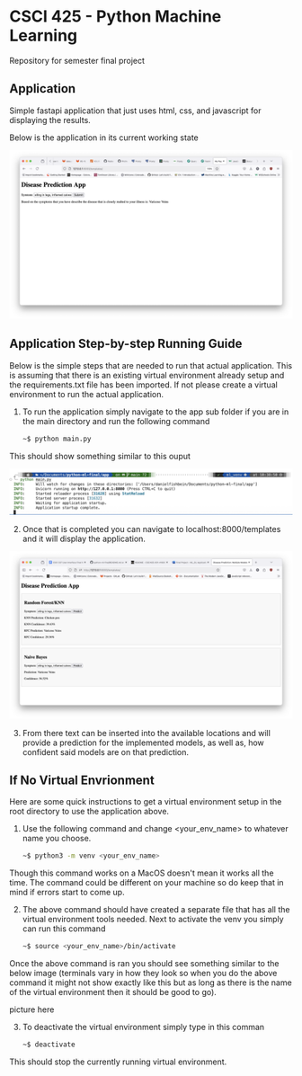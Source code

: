 # CSCI 425 - Python Machine Learning

Repository for semester final project

## Application

Simple fastapi application that just uses html, css, and javascript for displaying the results.

Below is the application in its current working state

![app](disease_prediction.png)


## Application Step-by-step Running Guide

Below is the simple steps that are needed to run that actual application. This is assuming that there is an existing virtual environment already setup and the requirements.txt file has been imported. If not please create a virtual environment to run the actual application.

1. To run the application simply navigate to the app sub folder if you are in the main directory and run the following command

   ```bash
   ~$ python main.py
   ```

This should show something similar to this ouput

![command](screenshots/bash_command.png)


2. Once that is completed you can navigate to localhost:8000/templates and it will display the application.

![updated_app](screenshots/app_running.png)

3. From there text can be inserted into the available locations and will provide a prediction for the implemented models, as well as, how confident said models are on that prediction.


## If No Virtual Envrionment

Here are some quick instructions to get a virtual environment setup in the root directory to use the application above.

1. Use the following command and change <your_env_name> to whatever name you choose.

   ```bash
   ~$ python3 -m venv <your_env_name>
   ```
Though this command works on a MacOS doesn't mean it works all the time. The command could be different on your machine so do keep that in mind if errors start to come up.

2. The above command should have created a separate file that has all the virtual environment tools needed. Next to activate the venv you simply can run this command

   ```bash
   ~$ source <your_env_name>/bin/activate
   ```
Once the above command is ran you should see something similar to the below image (terminals vary in how they look so when you do the above command it might not show exactly like this but as long as there is the name of the virtual environment then it should be good to go).

picture here

3. To deactivate the virtual environment simply type in this comman

   ```bash
   ~$ deactivate
   ```
This should stop the currently running virtual environment.
